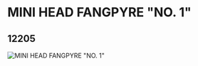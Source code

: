 # MINI HEAD FANGPYRE "NO. 1"
## 12205
![MINI HEAD FANGPYRE "NO. 1"](https://lc-www-live-s.legocdn.com/media/bricks/5/2/6019081.jpg)